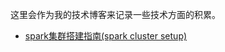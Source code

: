 这里会作为我的技术博客来记录一些技术方面的积累。

* [spark集群搭建指南(spark cluster setup)](https://github.com/AnYeMoWang/blog.github.io/wiki/Spark%E9%9B%86%E7%BE%A4%E5%BF%AB%E9%80%9F%E6%90%AD%E5%BB%BA%E6%8C%87%E5%8D%97)
